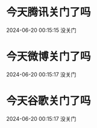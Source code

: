 # 今天腾讯关门了吗

2024-06-20 00:15:15 没关门

# 今天微博关门了吗

2024-06-20 00:15:17 没关门

# 今天谷歌关门了吗

2024-06-20 00:15:17 没关门

